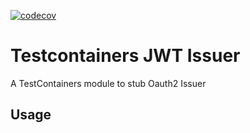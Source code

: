 [![codecov](https://codecov.io/gh/Tyro-sc/testcontainers-issuer/graph/badge.svg?token=o5hgZV3fcv)](https://codecov.io/gh/Tyro-sc/testcontainers-issuer)


# Testcontainers JWT Issuer

A TestContainers module to stub Oauth2 Issuer

## Usage

##
